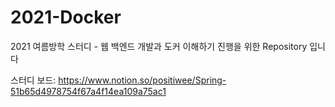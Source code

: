 # 2021-Docker
2021 여름방학 스터디 - 웹 백엔드 개발과 도커 이해하기 진행을 위한 Repository 입니다

스터디 보드: https://www.notion.so/positiwee/Spring-51b65d4978754f67a4f14ea109a75ac1
